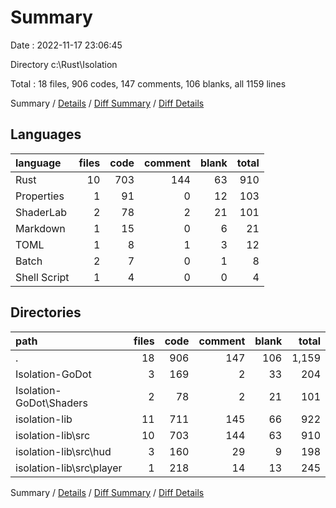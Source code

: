 # Summary

Date : 2022-11-17 23:06:45

Directory c:\\Rust\\Isolation

Total : 18 files,  906 codes, 147 comments, 106 blanks, all 1159 lines

Summary / [Details](details.md) / [Diff Summary](diff.md) / [Diff Details](diff-details.md)

## Languages
| language | files | code | comment | blank | total |
| :--- | ---: | ---: | ---: | ---: | ---: |
| Rust | 10 | 703 | 144 | 63 | 910 |
| Properties | 1 | 91 | 0 | 12 | 103 |
| ShaderLab | 2 | 78 | 2 | 21 | 101 |
| Markdown | 1 | 15 | 0 | 6 | 21 |
| TOML | 1 | 8 | 1 | 3 | 12 |
| Batch | 2 | 7 | 0 | 1 | 8 |
| Shell Script | 1 | 4 | 0 | 0 | 4 |

## Directories
| path | files | code | comment | blank | total |
| :--- | ---: | ---: | ---: | ---: | ---: |
| . | 18 | 906 | 147 | 106 | 1,159 |
| Isolation-GoDot | 3 | 169 | 2 | 33 | 204 |
| Isolation-GoDot\\Shaders | 2 | 78 | 2 | 21 | 101 |
| isolation-lib | 11 | 711 | 145 | 66 | 922 |
| isolation-lib\\src | 10 | 703 | 144 | 63 | 910 |
| isolation-lib\\src\\hud | 3 | 160 | 29 | 9 | 198 |
| isolation-lib\\src\\player | 1 | 218 | 14 | 13 | 245 |

Summary / [Details](details.md) / [Diff Summary](diff.md) / [Diff Details](diff-details.md)